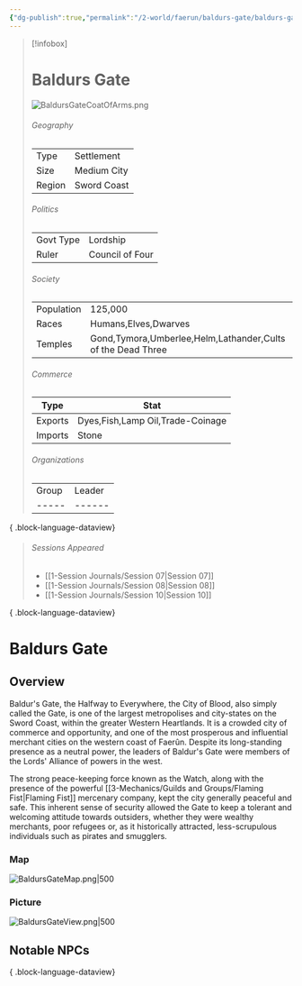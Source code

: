 ```yaml
---
{"dg-publish":true,"permalink":"/2-world/faerun/baldurs-gate/baldurs-gate/","tags":["Category/Settlement"],"created":"2025-02-22T16:40:09.034-05:00","updated":"2025-02-25T21:28:35.186-05:00"}
---
```



> [!infobox]
> # Baldurs Gate 
> ![BaldursGateCoatOfArms.png](/img/user/z_Assets/BaldursGateCoatOfArms.png)
> ###### Geography
> |   |   |
> |---|---|
> |Type |Settlement |
> |Size | Medium City |
> |Region | Sword Coast |
> ###### Politics
> | |  |
> |---|---|
> |Govt Type | Lordship |
> |Ruler | Council of Four|
> ###### Society
> | |  |
> |---|---|
> |Population | 125,000 |
> |Races | Humans,Elves,Dwarves|
> |Temples | Gond,Tymora,Umberlee,Helm,Lathander,Cults of the Dead Three |
> ###### Commerce
> Type |  Stat |
> ---|---|
> Exports | Dyes,Fish,Lamp Oil,Trade-Coinage |
> Imports | Stone |
> ###### Organizations
> | | |
> |---|---|
>  | Group | Leader |
> | ----- | ------ |
> 
{ .block-language-dataview}
> ###### Sessions Appeared
>  - [[1-Session Journals/Session 07\|Session 07]]
> - [[1-Session Journals/Session 08\|Session 08]]
> - [[1-Session Journals/Session 10\|Session 10]]
> 
{ .block-language-dataview}

# Baldurs Gate
## Overview
Baldur's Gate, the Halfway to Everywhere, the City of Blood, also simply called the Gate, is one of the largest metropolises and city-states on the Sword Coast, within the greater Western Heartlands. It is a crowded city of commerce and opportunity, and one of the most prosperous and influential merchant cities on the western coast of Faerûn. Despite its long-standing presence as a neutral power, the leaders of Baldur's Gate were members of the Lords' Alliance of powers in the west.

The strong peace-keeping force known as the Watch, along with the presence of the powerful [[3-Mechanics/Guilds and Groups/Flaming Fist\|Flaming Fist]] mercenary company, kept the city generally peaceful and safe. This inherent sense of security allowed the Gate to keep a tolerant and welcoming attitude towards outsiders, whether they were wealthy merchants, poor refugees or, as it historically attracted, less-scrupulous individuals such as pirates and smugglers.

### Map
![BaldursGateMap.png|500](/img/user/z_Assets/BaldursGateMap.png)

### Picture
![BaldursGateView.png|500](/img/user/z_Assets/BaldursGateView.png)

## Notable NPCs

{ .block-language-dataview}

